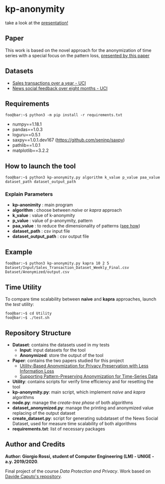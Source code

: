 ﻿# kp-anonymity
 take a look at the [presentation!](./Presentation/kp-anonym-presentation.pdf)
 
## Paper
This work is based on the novel approach for the anonymization of time series with a special focus on the pattern loss, [presented by this paper](https://ieeexplore.ieee.org/document/6095556)

## Datasets
- [Sales transactions over a year - UCI](https://archive.ics.uci.edu/ml/datasets/Sales_Transactions_Dataset_Weekly#)
- [News social feedback over eight months - UCI](https://archive.ics.uci.edu/ml/datasets/News+Popularity+in+Multiple+Social+Media+Platforms)

## Requirements
```console
foo@bar:~$ python3 -m pip install -r requirements.txt
```
- numpy==1.18.1
- pandas==1.0.3
- loguru==0.5.1
- saxpy==1.0.1.dev167 (https://github.com/seninp/saxpy)
- pathlib==1.0.1
- matplotlib==3.2.2

## How to launch the tool 
```console
foo@bar:~$ python3 kp-anonymity.py algorithm k_value p_value paa_value dataset_path dataset_output_path
```
### Explain Parameters
- **kp-anonimity** : main program
- **algorithm** : choose between *naive* or *kapra* approach
- **k_value** : value of k-anonymity
- **p_value** : value of p-anonymity, pattern
- **paa_value** : to reduce the dimensionality of patterns ([see how](https://vigne.sh/posts/piecewise-aggregate-approx/))
- **dataset_path** : csv input file
- **dataset_output_path** : csv output file

## Example
```console
foo@bar:~$ python3 kp-anonymity.py kapra 10 2 5 Dataset/Input/Sales_Transaction_Dataset_Weekly_Final.csv Dataset/Anonymized/output.csv
```
## Time Utility
To compare time scalability between **naive** and **kapra** approaches, launch the *test* utility:
```console
foo@bar:~$ cd Utility
foo@bar:~$ ./test.sh
```
## Repository Structure
- **Dataset**: contains the datasets used in my tests
    - **Input**: input datasets for the tool
    - **Anonymized**: store the output of the tool
- **Paper**: contains the two papers studied for this project
    - [Utility-Based Anonymization for Privacy Preservation with Less Information Loss](https://www.cs.sfu.ca/~jpei/publications/localrecoding-sigkddExp06.pdf)
    -  [Supporting Pattern-Preserving Anonymization for Time-Series Data](https://ieeexplore.ieee.org/document/6095556)
- **Utility**: contains scripts for verify time efficiency and for resetting the tool
- **kp-anonymity.py**: main script, which implement *naive* and *kapra* algorithms
- **node.py**: manage the *create-tree phase* of both algorithms
- **dataset_anonymized.py**: manage the printing and anonymized value replacing of the output dataset
- **create_dataset.py**: script for generating subdataset of the News Social Dataset, used for measure time scalability of both algorithms  
- **requirements.txt**: list of necessary packages

## Author and Credits
**Author: Giorgio Rossi, student of Computer Engineering (LM) - UNIGE - a.y. 2019/2020**.

Final project of the course *Data Protection and Privacy*.
Work based on [Davide Caputo's repository](https://github.com/Dado1513/kp-anonymity-to-complete).
